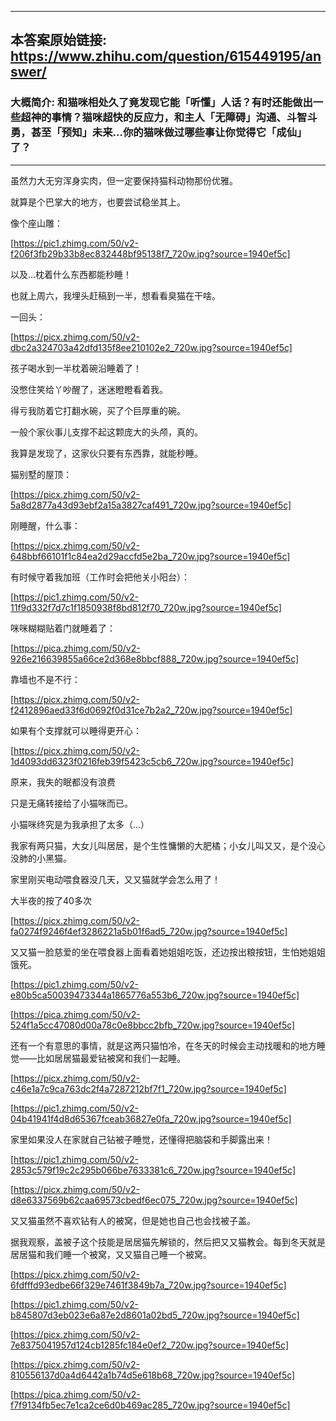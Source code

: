 ----------------------------------------
## 本答案原始链接: https://www.zhihu.com/question/615449195/answer/
### 大概简介: 和猫咪相处久了竟发现它能「听懂」人话？有时还能做出一些超神的事情？猫咪超快的反应力，和主人「无障碍」沟通、斗智斗勇，甚至「预知」未来…你的猫咪做过哪些事让你觉得它「成仙」了？
----------------------------------------
虽然力大无穷浑身实肉，但一定要保持猫科动物那份优雅。

就算是个巴掌大的地方，也要尝试稳坐其上。

像个座山雕：

[https://pic1.zhimg.com/50/v2-f206f3fb29b33b8ec832448bf95138f7_720w.jpg?source=1940ef5c]

以及...枕着什么东西都能秒睡！

也就上周六，我埋头赶稿到一半，想看看臭猫在干啥。

一回头：

[https://picx.zhimg.com/50/v2-dbc2a324703a42dfd135f8ee210102e2_720w.jpg?source=1940ef5c]

孩子喝水到一半枕着碗沿睡着了！

没憋住笑给丫吵醒了，迷迷瞪瞪看着我。

得亏我防着它打翻水碗，买了个巨厚重的碗。

一般个家伙事儿支撑不起这颗庞大的头颅，真的。

我算是发现了，这家伙只要有东西靠，就能秒睡。

猫别墅的屋顶：

[https://picx.zhimg.com/50/v2-5a8d2877a43d93ebf2a15a3827caf491_720w.jpg?source=1940ef5c]

刚睡醒，什么事：

[https://picx.zhimg.com/50/v2-648bbf66101f1c84ea2d29accfd5e2ba_720w.jpg?source=1940ef5c]

有时候守着我加班（工作时会把他关小阳台）：

[https://pic1.zhimg.com/50/v2-11f9d332f7d7c1f1850938f8bd812f70_720w.jpg?source=1940ef5c]

咪咪糊糊贴着门就睡着了：

[https://pica.zhimg.com/50/v2-926e216639855a66ce2d368e8bbcf888_720w.jpg?source=1940ef5c]

靠墙也不是不行：

[https://picx.zhimg.com/50/v2-f2412896aed33f6d0692f0d31ce7b2a2_720w.jpg?source=1940ef5c]

如果有个支撑就可以睡得更开心：

[https://picx.zhimg.com/50/v2-1d4093dd6323f0216feb39f5423c5cb6_720w.jpg?source=1940ef5c]

原来，我失的眠都没有浪费

只是无痛转接给了小猫咪而已。

小猫咪终究是为我承担了太多（...）

我家有两只猫，大女儿叫居居，是个生性慵懒的大肥橘；小女儿叫又又，是个没心没肺的小黑猫。

家里刚买电动喂食器没几天，又又猫就学会怎么用了！

大半夜的按了40多次

[https://picx.zhimg.com/50/v2-fa0274f9246f4ef3286221a5b01f6ad5_720w.jpg?source=1940ef5c]

又又猫一脸慈爱的坐在喂食器上面看着她姐姐吃饭，还边按出粮按钮，生怕她姐姐饿死。

[https://pic1.zhimg.com/50/v2-e80b5ca50039473344a1865776a553b6_720w.jpg?source=1940ef5c]




[https://pica.zhimg.com/50/v2-524f1a5cc47080d00a78c0e8bbcc2bfb_720w.jpg?source=1940ef5c]

还有一个有意思的事情，就是这两只猫怕冷，在冬天的时候会主动找暖和的地方睡觉——比如居居猫最爱钻被窝和我们一起睡。

[https://picx.zhimg.com/50/v2-c46e1a7c9ca763dc2f4a7287212bf7f1_720w.jpg?source=1940ef5c]




[https://pic1.zhimg.com/50/v2-04b41941f4d8d65367fceab36827e0fa_720w.jpg?source=1940ef5c]

家里如果没人在家就自己钻被子睡觉，还懂得把脑袋和手脚露出来！

[https://pic1.zhimg.com/50/v2-2853c579f19c2c295b066be7633381c6_720w.jpg?source=1940ef5c]




[https://picx.zhimg.com/50/v2-d8e6337569b62caa69573cbedf6ec075_720w.jpg?source=1940ef5c]

又又猫虽然不喜欢钻有人的被窝，但是她也自己也会找被子盖。

据我观察，盖被子这个技能是居居猫先解锁的，然后把又又猫教会。每到冬天就是居居猫和我们睡一个被窝，又又猫自己睡一个被窝。

[https://picx.zhimg.com/50/v2-6fdfffd93edbe66f329e7461f3849b7a_720w.jpg?source=1940ef5c]




[https://pic1.zhimg.com/50/v2-b845807d3eb023e6a87e2d8601a02bd5_720w.jpg?source=1940ef5c]




[https://picx.zhimg.com/50/v2-7e8375041957d124cb1285fc184e0ef2_720w.jpg?source=1940ef5c]




[https://picx.zhimg.com/50/v2-810556137d0a4d6442a1b74d5e618b68_720w.jpg?source=1940ef5c]




[https://pica.zhimg.com/50/v2-f7f9134fb5ec7e1ca2ce6d0b469ac285_720w.jpg?source=1940ef5c]


